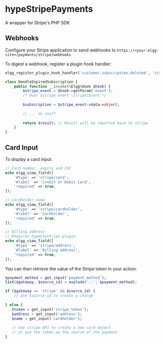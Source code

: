 hypeStripePayments
==================

A wrapper for Stripe's PHP SDK

## Webhooks

Configure your Stripe application to send webhooks to ```https://<your-elgg-site>/payments/stripe/webhooks```

To digest a webhook, register a plugin hook handler:

```php
elgg_register_plugin_hook_handler('customer.subscription.deleted', 'stripe', HandleExpiredSubscription::class);

class HandleExpiredSubscription {
	public function __invoke(\Elgg\Hook $hook) {
		$stripe_event = $hook->getParam('event');
		/* @var $stripe_event \Stripe\Event */
		
		$subscription = $stripe_event->data->object;
		
		// ... do stuff
		
		return $result; // Result will be reported back to stripe
	}
}

```

## Card Input

To display a card input:

```php
// Card number, expiry and CVC
echo elgg_view_field([
	'#type' => 'stripe/card',
	'#label' => 'Credit or Debit Card',
	'required' => true,
]);

// Cardholder name
echo elgg_view_field([
	'#type' => 'stripe/cardholder',
	'#label' => 'Cardholder',
	'required' => true,
]);

// Billing address
// Requires hypeCountries plugin
echo elgg_view_field([
	'#type' => 'stripe/address',
	'#label' => 'Billing address',
	'required' => true,
]);
```

You can then retrieve the value of the Stripe token in your action:

```php
$payment_method = get_input('payment_method');
list($gateway, $source_id) = explode('::', $payment_method);

if ($gateway == 'stripe' && $source_id) {
    // Use $source_id to create a charge
    
} else {
   $token = get_input('stripe_token');
   $address = get_input('address');
   $name = get_input('cardholder');
   
   // Use stripe API to create a new card object
   // or use the token as the source of the payment
}
```